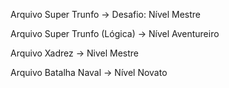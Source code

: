 Arquivo Super Trunfo -> Desafio: Nível Mestre

Arquivo Super Trunfo (Lógica) -> Nível Aventureiro 

Arquivo Xadrez -> Nivel Mestre

Arquivo Batalha Naval -> Nível Novato
